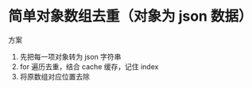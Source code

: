 
# 简单对象数组去重（对象为 json 数据）

方案

1. 先把每一项对象转为 json 字符串
2. for 遍历去重，结合 cache 缓存，记住 index
3. 将原数组对应位置去除


